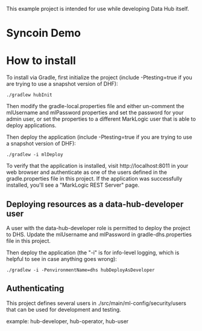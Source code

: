 This example project is intended for use while developing Data Hub itself. 
# Syncoin Demo

# How to install

To install via Gradle, first initialize the project (include -Ptesting=true if you are trying to use a snapshot version of DHF):

    ./gradlew hubInit
    
Then modify the gradle-local.properties file and either un-comment the mlUsername and mlPassword properties and set the
password for your admin user, or set the properties to a different MarkLogic user that is able to deploy applications. 

Then deploy the application (include -Ptesting=true if you are trying to use a snapshot version of DHF):

    ./gradlew -i mlDeploy

To verify that the application is installed, visit http://localhost:8011 in your web browser and authenticate as one of
the users defined in the gradle.properties file in this project. If the application was successfully installed, you'll
see a "MarkLogic REST Server" page.

## Deploying resources as a data-hub-developer user 

A user with the data-hub-developer role is permitted to deploy the project to DHS. Update the mlUsername and mlPassword
in gradle-dhs.properties file in this project.

Then deploy the application (the "-i" is for info-level logging, which is helpful to see in case anything goes wrong):

    ./gradlew -i -PenvironmentName=dhs hubDeployAsDeveloper
 

## Authenticating 

This project defines several users in ./src/main/ml-config/security/users that can be used for development and testing. 

example: hub-developer, hub-operator, hub-user
